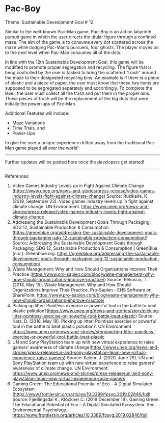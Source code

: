 # Pac-Boy

Theme: Sustainable Development Goal # 12

Similar to the well-known Pac-Man game, Pac-Boy is an action labyrinth pursuit game in which the user directs the titular figure through a confined maze. The aim of the game is to consume every dot scattered across the maze while dodging Pac-Man's pursuers, four ghosts. The player moves on to the next level when Pac-Man consumes all of the dots.

In line with the 12th Sustainable Development Goal, this game will be modified to promote proper segregation and recycling. The figure that is beng controlled by the user is tasked to bring the scattered "trash" around the maze to their designated recycling bins. An example is if there is a piece of plastic and a piece of paper, the user must know that these two items are supposed to be segregated separately and accordingly. To complete the level, the user must collect all the trash and put them in the proper bins. These pieces of trash will be the replacement of the big dots that were initially the power-ups of Pac-Man.

Additional Features will include:
- Maze Variations
- Time Trials, and
- Power-Ups

to give the user a unique experience drifted away from the traditional Pac-Man game played all over the world!
________________________________________________________________________________________________________________________________________________________________________________________________________________________________
Further updates will be posted here once the developers get started!
________________________________________________________________________________________________________________________________________________________________________________________________________________________________
References:
1. Video Games Industry Levels up in Fight Against Climate Change (https://www.unep.org/news-and-stories/press-release/video-games-industry-levels-fight-against-climate-change)
  Source: Rukikaire, K. (2019, September 23). Video games industry levels up in fight against climate change. UN Environment. https://www.unep.org/news-and-stories/press-release/video-games-industry-levels-fight-against-climate-change
2. Addressing the Sustainable Development Goals Through Packaging: SDG 12, Sustainable Production & Consumption (https://greenblue.org/addressing-the-sustainable-development-goals-through-packaging-sdg-12-sustainable-production-consumption/)
  Source: Addressing the Sustainable Development Goals through Packaging: SDG 12, Sustainable Production & Consumption | GreenBlue. (n.d.). Greenblue.org. https://greenblue.org/addressing-the-sustainable-development-goals-through-packaging-sdg-12-sustainable-production-consumption/
3. Waste Management: Why and How Should Organizations Improve Their Practice (https://www.pro-sapien.com/blog/waste-management-why-how-should-organizations-improve-practice/)
  Source: Rekosuo, T. (2018, May 15). Waste Management: Why and How Should Organizations Improve Their Practice. Pro-Sapien - EHS Software on SharePoint. https://www.pro-sapien.com/blog/waste-management-why-how-should-organizations-improve-practice/
4. Picking up litter: Pointless exercise or powerful tool in the battle to beat plastic pollution?(https://www.unep.org/news-and-stories/story/picking-litter-pointless-exercise-or-powerful-tool-battle-beat-plastic)
   Source: Katz, D. (2018, May 18). Picking up litter: Pointless exercise or powerful tool in the battle to beat plastic pollution?. UN Environment. https://www.unep.org/news-and-stories/story/picking-litter-pointless-exercise-or-powerful-tool-battle-beat-plastic
5. UN and Sony PlayStation team up with new virtual experience to raise gamers’ awareness of climate change(https://www.unep.org/news-and-stories/press-release/un-and-sony-playstation-team-new-virtual-experience-raise-gamers)
   Source: Salem. J. (2020, June 29). UN and Sony PlayStation team up with new virtual experience to raise gamers’ awareness of climate change. UN Environment. https://www.unep.org/news-and-stories/press-release/un-and-sony-playstation-team-new-virtual-experience-raise-gamers
6. Gaming Green: The Educational Potential of Eco – A Digital Simulated Ecosystem (https://www.frontiersin.org/articles/10.3389/fpsyg.2019.02846/full)
   Source: Fjællingsdal K., Klöckner C. (2019 December 19). Gaming Green: The Educational Potential of Eco – A Digital Simulated Ecosystem. Sec. Environmental Psychology. https://www.frontiersin.org/articles/10.3389/fpsyg.2019.02846/full
   
